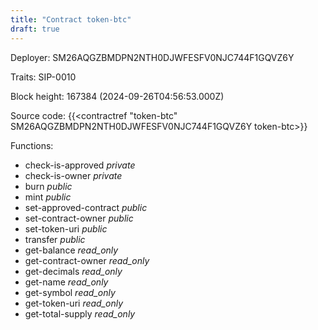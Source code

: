 ```yaml
---
title: "Contract token-btc"
draft: true
---
```

Deployer: SM26AQGZBMDPN2NTH0DJWFESFV0NJC744F1GQVZ6Y

Traits:
 SIP-0010



Block height: 167384 (2024-09-26T04:56:53.000Z)

Source code: {{<contractref "token-btc" SM26AQGZBMDPN2NTH0DJWFESFV0NJC744F1GQVZ6Y token-btc>}}

Functions:

* check-is-approved _private_
* check-is-owner _private_
* burn _public_
* mint _public_
* set-approved-contract _public_
* set-contract-owner _public_
* set-token-uri _public_
* transfer _public_
* get-balance _read_only_
* get-contract-owner _read_only_
* get-decimals _read_only_
* get-name _read_only_
* get-symbol _read_only_
* get-token-uri _read_only_
* get-total-supply _read_only_
